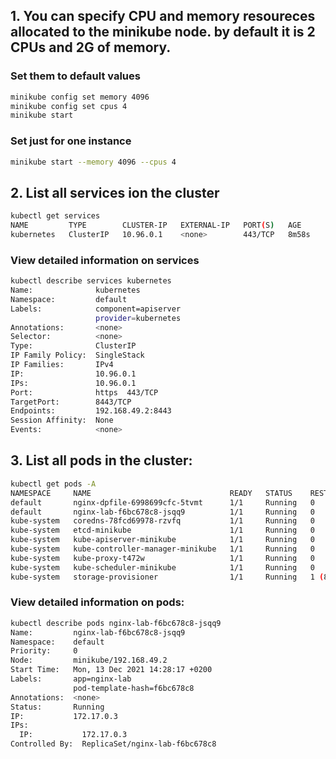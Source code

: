 ## 1. You can specify CPU and memory resoureces allocated to the minikube node. by default it is 2 CPUs and 2G of memory.
### Set them to default values
```bash
minikube config set memory 4096 
minikube config set cpus 4
minikube start
```
### Set just for one instance
```bash
minikube start --memory 4096 --cpus 4
```
## 2. List all services ion the cluster
```bash
kubectl get services
NAME         TYPE        CLUSTER-IP   EXTERNAL-IP   PORT(S)   AGE
kubernetes   ClusterIP   10.96.0.1    <none>        443/TCP   8m58s
```
### View detailed information on services
```bash
kubectl describe services kubernetes
Name:              kubernetes
Namespace:         default
Labels:            component=apiserver
                   provider=kubernetes
Annotations:       <none>
Selector:          <none>
Type:              ClusterIP
IP Family Policy:  SingleStack
IP Families:       IPv4
IP:                10.96.0.1
IPs:               10.96.0.1
Port:              https  443/TCP
TargetPort:        8443/TCP
Endpoints:         192.168.49.2:8443
Session Affinity:  None
Events:            <none>
```

## 3. List all pods in the cluster:
```bash
kubectl get pods -A
NAMESPACE     NAME                               READY   STATUS    RESTARTS      AGE
default       nginx-dpfile-6998699cfc-5tvmt      1/1     Running   0             13m
default       nginx-lab-f6bc678c8-jsqq9          1/1     Running   0             60m
kube-system   coredns-78fcd69978-rzvfq           1/1     Running   0             86m
kube-system   etcd-minikube                      1/1     Running   0             86m
kube-system   kube-apiserver-minikube            1/1     Running   0             86m
kube-system   kube-controller-manager-minikube   1/1     Running   0             86m
kube-system   kube-proxy-t472w                   1/1     Running   0             86m
kube-system   kube-scheduler-minikube            1/1     Running   0             86m
kube-system   storage-provisioner                1/1     Running   1 (85m ago)   86m
```
### View detailed information on pods:
```bash
kubectl describe pods nginx-lab-f6bc678c8-jsqq9
Name:         nginx-lab-f6bc678c8-jsqq9
Namespace:    default
Priority:     0
Node:         minikube/192.168.49.2
Start Time:   Mon, 13 Dec 2021 14:28:17 +0200
Labels:       app=nginx-lab
              pod-template-hash=f6bc678c8
Annotations:  <none>
Status:       Running
IP:           172.17.0.3
IPs:
  IP:           172.17.0.3
Controlled By:  ReplicaSet/nginx-lab-f6bc678c8
```
